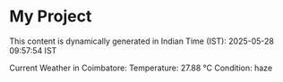 # My Project

This content is dynamically generated in Indian Time (IST): 2025-05-28 09:57:54 IST


Current Weather in Coimbatore:
Temperature: 27.88 °C
Condition: haze
